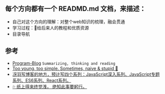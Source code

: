## 每个方向都有一个 READMD.md 文档，来描述：

- 自己对这个方向的理解：对整个web知识的梳理，融会贯通
- 学习过程：给后来人的教程和优质资源
- 目录导航





## 参考
- [Program-Blog](https://github.com/muwenzi/Program-Blog) `Summarizing, thinking and reading`
- [Too young, too simple. Sometimes, naive & stupid 🐌
](https://github.com/jawil/blog)
- [冴羽写博客的地方，预计写四个系列：JavaScript深入系列、JavaScript专题系列、ES6系列、React系列。
](https://github.com/mqyqingfeng/Blog)
- [💦 纸上得来终觉浅， 绝知此事要躬行。
](https://github.com/zhanghao-zhoushan/record)
